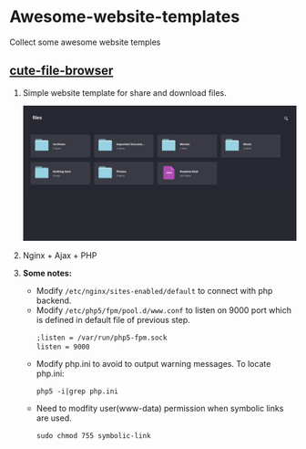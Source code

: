 # Awesome-website-templates
Collect some awesome website temples


## [cute-file-browser](https://tutorialzine.com/2014/09/cute-file-browser-jquery-ajax-php)  
1. Simple website template for share and download files.

    ![cute-file-browser](./png/cute-file-browser.png)

2. Nginx + Ajax + PHP

3. **Some notes:**  
    - Modify `/etc/nginx/sites-enabled/default` to connect with php backend.
    - Modify `/etc/php5/fpm/pool.d/www.conf` to listen on 9000 port which is defined in default file of previous step.
        ```
        ;listen = /var/run/php5-fpm.sock
        listen = 9000      
        ```
    - Modify php.ini to avoid to output warning messages. To locate php.ini:
        ```
        php5 -i|grep php.ini
        ```
    - Need to modfity user(www-data) permission when symbolic links are used.
        ```
        sudo chmod 755 symbolic-link
        ```
